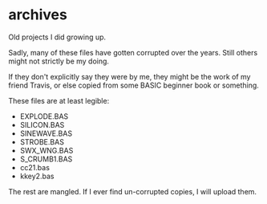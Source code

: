 # archives
Old projects I did growing up.

Sadly, many of these files have gotten corrupted over the years. Still others might not strictly be my doing.

If they don't explicitly say they were by me, they might be the work of my friend Travis, or else copied from
some BASIC beginner book or something.

These files are at least legible:
- EXPLODE.BAS
- SILICON.BAS
- SINEWAVE.BAS
- STROBE.BAS
- SWX_WNG.BAS
- S_CRUMB1.BAS
- cc21.bas
- kkey2.bas

The rest are mangled. If I ever find un-corrupted copies, I will upload them.
